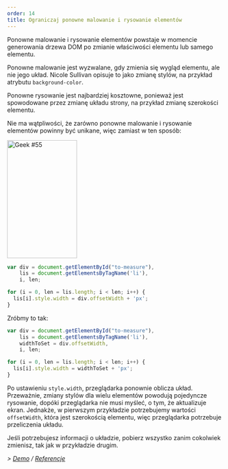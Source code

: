 ```yaml
---
order: 14
title: Ograniczaj ponowne malowanie i rysowanie elementów
---
```


Ponowne malowanie i rysowanie elementów powstaje w momencie generowania drzewa DOM po zmianie właściwości elementu lub samego elementu.

Ponowne malowanie jest wyzwalane, gdy zmienia się wygląd elementu, ale nie jego układ. Nicole Sullivan opisuje to jako zmianę stylów, na przykład atrybutu `background-color`.

Ponowne rysowanie jest najbardziej kosztowne, ponieważ jest spowodowane przez zmianę układu strony, na przykład zmianę szerokości elementu.

Nie ma wątpliwości, że zarówno ponowne malowanie i rysowanie elementów powinny być unikane, więc zamiast w ten sposób:

<div class="img-right">
  <img id="geek-55" class="icos-geek" src="https://browserdiet.com/assets/img/55.png" alt="Geek #55" width="163" height="275" />
</div>

```js
var div = document.getElementById("to-measure"),
    lis = document.getElementsByTagName('li'),
    i, len;

for (i = 0, len = lis.length; i < len; i++) {
  lis[i].style.width = div.offsetWidth + 'px';
}
```

Zróbmy to tak:

```js
var div = document.getElementById("to-measure"),
    lis = document.getElementsByTagName('li'),
    widthToSet = div.offsetWidth,
    i, len;

for (i = 0, len = lis.length; i < len; i++) {
  lis[i].style.width = widthToSet + 'px';
}
```

Po ustawieniu `style.width`, przeglądarka ponownie oblicza układ. Przeważnie, zmiany stylów dla wielu elementów powodują pojedyncze rysowanie, dopóki przeglądarka nie musi myśleć, o tym, że aktualizuje ekran. Jednakże, w pierwszym przykładzie potrzebujemy wartości `offsetWidth`, która jest szerokością elementu, więc przeglądarka potrzebuje przeliczenia układu.

Jeśli potrzebujesz informacji o układzie, pobierz wszystko zanim cokolwiek zmienisz, tak jak w przykładzie drugim.

*> [Demo](http://jsbin.com/aqavin/2/quiet) / [Referencje](https://github.com/zenorocha/browser-diet/wiki/References#minimize-repaints-and-reflows)*
